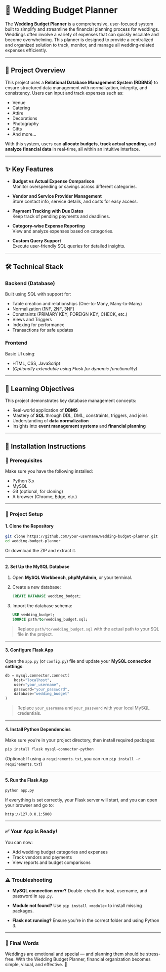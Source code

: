 # 💍 Wedding Budget Planner

The **Wedding Budget Planner** is a comprehensive, user-focused system built to simplify and streamline the financial planning process for weddings. Weddings often involve a variety of expenses that can quickly escalate and become overwhelming. This planner is designed to provide a centralized and organized solution to track, monitor, and manage all wedding-related expenses efficiently.

---

## 📌 Project Overview

This project uses a **Relational Database Management System (RDBMS)** to ensure structured data management with normalization, integrity, and consistency. Users can input and track expenses such as:

- Venue  
- Catering  
- Attire  
- Decorations  
- Photography  
- Gifts  
- And more...

With this system, users can **allocate budgets**, **track actual spending**, and **analyze financial data** in real-time, all within an intuitive interface.

---

## ✨ Key Features

- **Budget vs Actual Expense Comparison**  
  Monitor overspending or savings across different categories.

- **Vendor and Service Provider Management**  
  Store contact info, service details, and costs for easy access.

- **Payment Tracking with Due Dates**  
  Keep track of pending payments and deadlines.

- **Category-wise Expense Reporting**  
  View and analyze expenses based on categories.

- **Custom Query Support**  
  Execute user-friendly SQL queries for detailed insights.

---

## 🛠️ Technical Stack

### Backend (Database)

Built using SQL with support for:

- Table creation and relationships (One-to-Many, Many-to-Many)  
- Normalization (1NF, 2NF, 3NF)  
- Constraints (PRIMARY KEY, FOREIGN KEY, CHECK, etc.)  
- Views and Triggers  
- Indexing for performance  
- Transactions for safe updates  

### Frontend

Basic UI using:

- HTML, CSS, JavaScript  
- *(Optionally extendable using Flask for dynamic functionality)*

---

## 🎯 Learning Objectives

This project demonstrates key database management concepts:

- Real-world application of **DBMS**  
- Mastery of **SQL** through DDL, DML, constraints, triggers, and joins  
- Understanding of **data normalization**  
- Insights into **event management systems** and **financial planning**
  
---

## 🧰 Installation Instructions

### 🔧 Prerequisites

Make sure you have the following installed:

* Python 3.x
* MySQL
* Git (optional, for cloning)
* A browser (Chrome, Edge, etc.)

---

### 📁 Project Setup

#### 1. **Clone the Repository**

```bash
git clone https://github.com/your-username/wedding-budget-planner.git
cd wedding-budget-planner
```

Or download the ZIP and extract it.

---

#### 2. **Set Up the MySQL Database**

1. Open **MySQL Workbench**, **phpMyAdmin**, or your terminal.

2. Create a new database:

   ```sql
   CREATE DATABASE wedding_budget;
   ```

3. Import the database schema:

   ```sql
   USE wedding_budget;
   SOURCE path/to/wedding_budget.sql;
   ```

> Replace `path/to/wedding_budget.sql` with the actual path to your SQL file in the project.

---

#### 3. **Configure Flask App**

Open the `app.py` (or `config.py`) file and update your **MySQL connection settings**:

```python
db = mysql.connector.connect(
    host="localhost",
    user="your_username",
    password="your_password",
    database="wedding_budget"
)
```

> Replace `your_username` and `your_password` with your local MySQL credentials.

---

#### 4. **Install Python Dependencies**

Make sure you’re in your project directory, then install required packages:

```bash
pip install flask mysql-connector-python
```

(Optional: If using a `requirements.txt`, you can run `pip install -r requirements.txt`)

---

#### 5. **Run the Flask App**

```bash
python app.py
```

If everything is set correctly, your Flask server will start, and you can open your browser and go to:

```
http://127.0.0.1:5000
```

---

### ✅ Your App is Ready!

You can now:

* Add wedding budget categories and expenses
* Track vendors and payments
* View reports and budget comparisons

---

### ⚠️ Troubleshooting

* **MySQL connection error?**
  Double-check the host, username, and password in `app.py`.

* **Module not found?**
  Use `pip install <module>` to install missing packages.

* **Flask not running?**
  Ensure you're in the correct folder and using Python 3.

---

### 💌 Final Words
Weddings are emotional and special — and planning them should be stress-free. With the Wedding Budget Planner, financial organization becomes simple, visual, and effective. 🎊
